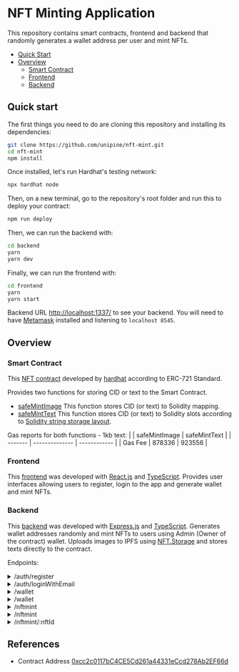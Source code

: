 # NFT Minting Application

This repository contains smart contracts, frontend and backend that randomly generates a wallet address per user and mint NFTs.

- [Quick Start](#quick-start)
- [Overview](#overview)
  - [Smart Contract](#smart-contract)
  - [Frontend](#frontend)
  - [Backend](#backend)

## Quick start

The first things you need to do are cloning this repository and installing its dependencies:

```sh
git clone https://github.com/unipine/nft-mint.git
cd nft-mint
npm install
```

Once installed, let's run Hardhat's testing network:

```sh
npx hardhat node
```

Then, on a new terminal, go to the repository's root folder and run this to deploy your contract:

```sh
npm run deploy
```

Then, we can run the backend with:

```sh
cd backend
yarn
yarn dev
```

Finally, we can run the frontend with:

```sh
cd frontend
yarn
yarn start
```

Backend URL [http://localhost:1337/](http://localhost:1337/) to see your backend. You will need to have [Metamask](https://metamask.io) installed and listening to `localhost 8545`.

## Overview

### Smart Contract

This [NFT contract](https://github.com/unipine/nft-mint/blob/main/contracts/TestNFT.sol) developed by [hardhat](https://hardhat.org/tutorial/boilerplate-project) according to ERC-721 Standard.

Provides two functions for storing CID or text to the Smart Contract.

- [safeMintImage](https://github.com/unipine/nft-mint/blob/3d377fef5ee842a7d2128f46878bd5f92f453dec/contracts/TestNFT.sol#L21-L25)
  This function stores CID (or text) to Solidity mapping.
- [safeMintText](https://github.com/unipine/nft-mint/blob/3d377fef5ee842a7d2128f46878bd5f92f453dec/contracts/TestNFT.sol#L27-L31)
  This function stores CID (or text) to Solidity slots according to [Solidity string storage layout](https://docs.soliditylang.org/en/v0.8.13/internals/layout_in_storage.html#bytes-and-string).

Gas reports for both functions - 1kb text:
| | safeMintImage | safeMintText |
| ------- | -------------- | ------------ |
| Gas Fee | 878336 | 923556 |

### Frontend

This [frontend](https://github.com/unipine/nft-mint/tree/main/frontend) was developed with [React.js](https://reactjs.org/) and [TypeScript](https://www.typescriptlang.org/). Provides user interfaces allowing users to register, login to the app and generate wallet and mint NFTs.

### Backend

This [backend](https://github.com/unipine/nft-mint/tree/main/backend) was developed with [Express.js](https://expressjs.com/) and [TypeScript](https://www.typescriptlang.org/). Generates wallet addresses randomly and mint NFTs to users using Admin (Owner of the contract) wallet. Uploads images to IPFS using [NFT.Storage](https://nft.storage/) and stores texts directly to the contract.

Endpoints:

<details>
<summary>/auth/register</summary>
<pre>
- Feature: Register user
- Request Type: POST
- Form-data: 
  {
    email: Email,
    password: String
  }
- Response: 
  {
    token: String,
    user: {
      email: String,
      createdAt: Date,
    }
  }
</pre>
</details>

<details>
<summary>/auth/loginWithEmail</summary>
<pre>
- Feature: Login with credential
- Request Type: POST
- Form-data: 
  {
    email: Email,
    password: String
  }
- Response: 
  {
    token: String,
    user: {
      email: String,
      createdAt: Date,
    }
  }
</pre>
</details>

<details>
<summary>/wallet</summary>
<pre>
- Feature: Generate wallet address
- Request Type: POST
- Authorization required
- Response: 
  {
    publicKey: String,
    privateKey: String,
    createdAt: Date,
  }
</pre>
</details>

<details>
<summary>/wallet</summary>
<pre>
- Feature: Get wallet address
- Request Type: GET
- Authorization required
- Response: 
  {
    publicKey: String,
    privateKey: String,
    createdAt: Date,
  }
</pre>
</details>

<details>
<summary>/nftmint</summary>
<pre>
- Feature: Mint NFT to user with admin wallet
- Request Type: POST
- Authorization required
- Form-data: 
  {
    name: String,
    description: String,
    file: File
  }
- Response: 
  {
    data: Object | String,
    type: "text" | "image",
    nftId: Number,
  }
</pre>
</details>

<details>
<summary>/nftmint</summary>
<pre>
- Feature: Get all minted NFTs
- Request Type: GET
- Response: 
  [
    {
      data: Object | String,
      type: "text" | "image",
      nftId: Number,
    }
  ]
</pre>
</details>

<details>
<summary>/nftmint/:nftId</summary>
<pre>
- Feature: Get NFT data by nftId
- Request Type: GET
- Response: 
  {
    data: Object | String,
  }
</pre>
</details>

## References

- Contract Address
  [0xcc2c0117bC4CE5Cd261a44331eCcd278Ab2EF66d](https://goerli.etherscan.io/address/0xcc2c0117bC4CE5Cd261a44331eCcd278Ab2EF66d)
